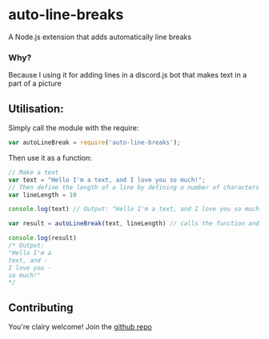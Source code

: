 # auto-line-breaks
A Node.js extension that adds automatically line breaks

### Why?
Because I using it for adding lines in a discord.js bot that makes text in a part of a picture

## Utilisation:
Simply call the module with the require:
```js
var autoLineBreak = require('auto-line-breaks');
```

Then use it as a function:
```js
// Make a text
var text = "Hello I'm a text, and I love you so much!";
// Then define the length of a line by defining a number of characters in a line
var lineLength = 10

console.log(text) // Output: "Hello I'm a text, and I love you so much!"

var result = autoLineBreak(text, lineLength) // calls the function and store in a variable

console.log(result)
/* Output:
"Hello I'm a
text, and -
I love you -
so much!"
*/
```

## Contributing
You're clairy welcome! Join the [github repo](https://github.com/GreepTheSheep/auto-line-breaks)